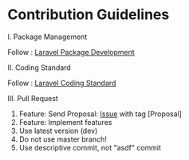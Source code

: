 # Contribution Guidelines

I.  Package Management

Follow : [Laravel Package Development](http://laravel.com/docs/packages)

II.  Coding Standard

Follow : [Laravel Coding Standard](https://github.com/laravel/framework/blob/master/CONTRIBUTING.md#coding-guidelines)

III.  Pull Request

1. Feature: Send Proposal: [Issue](https://github.com/ganapatih/web/issues) with tag [Proposal]
2. Feature: Implement features
3. Use latest version (dev)
4. Do not use master branch!
5. Use descriptive commit, not "asdf" commit